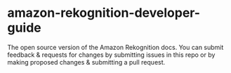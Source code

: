 # amazon-rekognition-developer-guide
The open source version of the Amazon Rekognition docs. You can submit feedback &amp; requests for changes by submitting issues in this repo or by making proposed changes &amp; submitting a pull request.
